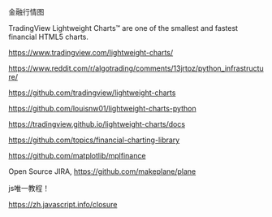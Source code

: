 
金融行情图

TradingView Lightweight Charts™ are one of the smallest and fastest financial HTML5 charts.

<https://www.tradingview.com/lightweight-charts/>

<https://www.reddit.com/r/algotrading/comments/13jrtoz/python_infrastructure/>

<https://github.com/tradingview/lightweight-charts>

<https://github.com/louisnw01/lightweight-charts-python>

<https://tradingview.github.io/lightweight-charts/docs>

<https://github.com/topics/financial-charting-library>

<https://github.com/matplotlib/mplfinance>

Open Source JIRA,
<https://github.com/makeplane/plane>






js唯一教程！

https://zh.javascript.info/closure
